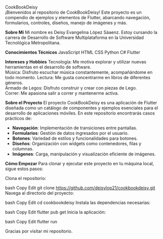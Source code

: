 CookBookDeisy  
¡Bienvenidos al repositorio de CookBookDeisy! Este proyecto es un compendio de ejemplos y elementos de Flutter, abarcando navegación, formularios, controles, diseños, manejo de imágenes y más.

**Sobre Mí**
Mi nombre es Deisy Evangelina López Sáaenz. Estoy cursando la carrera de Desarrollo de Software Multiplataforma en la Universidad Tecnológica Metropolitana.

**Conocimientos Técnicos**
JavaScript
HTML
CSS
Python
C#
Flutter

**Intereses y Hobbies**
Tecnología: Me motiva explorar y utilizar nuevas herramientas en el desarrollo de software.  
Música: Disfruto escuchar música constantemente, acompañándome en todo momento.
Lectura: Me gusta concentrarme en libros de diferentes géneros.  
Armado de Legos: Disfruto construir y crear con piezas de Lego.  
Correr: Me apasiona salir a correr y mantenerme activa.

**Sobre el Proyecto**
El proyecto CookBookDeisy es una aplicación de Flutter diseñada como un catálogo de componentes y ejemplos esenciales para el desarrollo de aplicaciones móviles. En este repositorio encontrarás casos prácticos de:

- **Navegación**: Implementación de transiciones entre pantallas.  
- **Formularios**: Gestión de datos ingresados por el usuario.  
- **Botones**: Variedad de estilos y funcionalidades para botones.  
- **Diseños**: Organización con widgets como contenedores, filas y columnas.  
- **Imágenes**: Carga, manipulación y visualización eficiente de imágenes.
  
**Cómo Empezar**
Para clonar y ejecutar este proyecto en tu máquina local, sigue estos pasos:

Clona el repositorio:

bash
Copy
Edit
git clone https://github.com/deisylop21/cookbookdeisy.git
Navega al directorio del proyecto:

bash
Copy
Edit
cd cookbookdeisy
Instala las dependencias necesarias:

bash
Copy
Edit
flutter pub get
Inicia la aplicación:

bash
Copy
Edit
flutter run

Gracias por visitar mi repositorio.
